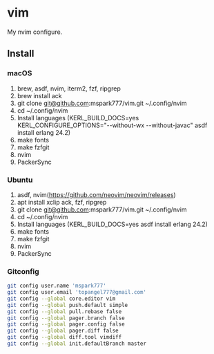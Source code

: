 # vim

My nvim configure.

## Install

### macOS
1. brew, asdf, nvim, iterm2, fzf, ripgrep
1. brew install ack
1. git clone git@github.com:mspark777/vim.git ~/.config/nvim
1. cd ~/.config/nvim
1. Install languages (KERL_BUILD_DOCS=yes KERL_CONFIGURE_OPTIONS="--without-wx --without-javac" asdf install erlang 24.2)
1. make fonts
1. make fzfgit
1. nvim
1. PackerSync


### Ubuntu
1. asdf, nvim(https://github.com/neovim/neovim/releases)
1. apt install xclip ack, fzf, ripgrep
1. git clone git@github.com:mspark777/vim.git ~/.config/nvim
1. cd ~/.config/nvim
1. Install languages (KERL_BUILD_DOCS=yes asdf install erlang 24.2)
1. make fonts
1. make fzfgit
1. nvim
1. PackerSync

### Gitconfig
```sh
git config user.name 'mspark777'
git config user.email 'topangel777@gmail.com'
git config --global core.editor vim
git config --global push.default simple
git config --global pull.rebase false
git config --global pager.branch false
git config --global pager.config false
git config --global pager.diff false
git config --global diff.tool vimdiff
git config --global init.defaultBranch master
```
